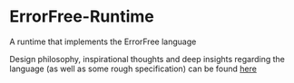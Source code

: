 # ErrorFree-Runtime
A runtime that implements the ErrorFree language

Design philosophy, inspirational thoughts and deep insights regarding the language (as well as some rough specification) can be found [here](http://blog.slaks.net/2014-04-01/programming-without-errors-errorfree/)
